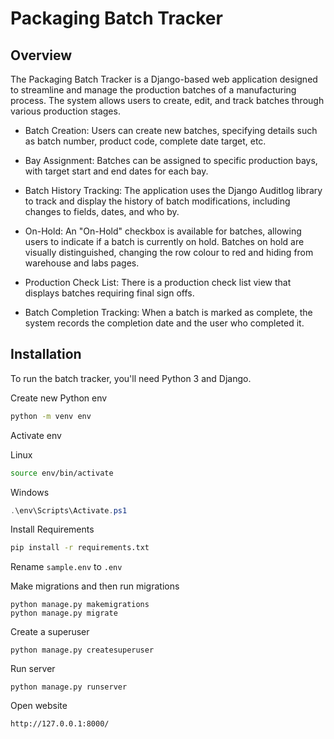 # Packaging Batch Tracker

## Overview

The Packaging Batch Tracker is a Django-based web application designed to streamline and manage the production batches of a manufacturing process. The system allows users to create, edit, and track batches through various production stages.

* Batch Creation: Users can create new batches, specifying details such as batch number, product code, complete date target, etc.

* Bay Assignment: Batches can be assigned to specific production bays, with target start and end dates for each bay.

* Batch History Tracking: The application uses the Django Auditlog library to track and display the history of batch modifications, including changes to fields, dates, and who by.

* On-Hold: An "On-Hold" checkbox is available for batches, allowing users to indicate if a batch is currently on hold. Batches on hold are visually distinguished, changing the row colour to red and hiding from warehouse and labs pages.

* Production Check List: There is a production check list view that displays batches requiring final sign offs.

* Batch Completion Tracking: When a batch is marked as complete, the system records the completion date and the user who completed it.

## Installation

To run the batch tracker, you'll need Python 3 and Django. 

Create new Python env

```bash
python -m venv env
```

Activate env

Linux
```bash
source env/bin/activate
```

Windows
```ps1
.\env\Scripts\Activate.ps1
```

Install Requirements

```bash
pip install -r requirements.txt
```

Rename ```sample.env``` to ```.env```

Make migrations and then run migrations
```
python manage.py makemigrations
python manage.py migrate
```

Create a superuser
```
python manage.py createsuperuser
```

Run server
```
python manage.py runserver
```

Open website
```
http://127.0.0.1:8000/
```